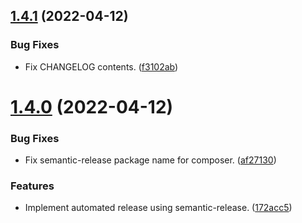 ## [1.4.1](https://git.zsinfo.nl/Zandor300/apnsframework/compare/v1.4.0...v1.4.1) (2022-04-12)


### Bug Fixes

* Fix CHANGELOG contents. ([f3102ab](https://git.zsinfo.nl/Zandor300/apnsframework/commit/f3102ab220843ed879a553d61b0263f78900fa3d))

# [1.4.0](https://git.zsinfo.nl/Zandor300/apnsframework/compare/v1.3.3...v1.4.0) (2022-04-12)


### Bug Fixes

* Fix semantic-release package name for composer. ([af27130](https://git.zsinfo.nl/Zandor300/apnsframework/commit/af2713084f004768acfadc2b2af499db79ae1d6d))


### Features

* Implement automated release using semantic-release. ([172acc5](https://git.zsinfo.nl/Zandor300/apnsframework/commit/172acc566964141103bf21136d55ad8341a99fd5))
